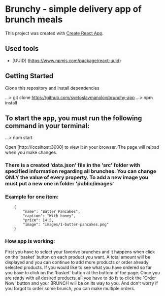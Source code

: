 # Brunchy - simple delivery app of brunch meals

This project was created with [Create React App](https://create-react-app.dev/).

## Used tools

- [UUID] (https://www.npmjs.com/package/react-uuid)

## Getting Started

Clone this repository and install dependencies

...> git clone https://github.com/svetoslavmanolov/brunchy-app
...> npm install

## To start the app, you must run the following command in your terminal:

...> npm start

Open [http://localhost:3000] to view it in your browser. The page will reload when you make changes.

### There is а created 'data.json' file in the 'src' folder with specified information regarding all brunches. You can change ONLY the value of every property. To add a new image you must put a new one in folder 'public/images'

### Example for one item:

        {
            "name": "Butter Pancakes",
            "caption": "With honey",
            "price": 14.5,
            "image": "images/1-butter-pancakes.png"
        }

### How app is working:

First you have to select your favorive brunches and it happens when click on the 'basket' button on each product you want. A total amount will be displayed and you can continue to add more products or order already selected products. If you would like to see what you have ordered so far you have to click on the 'basket' button at the bottom of the page. Once you are ready with all desired products, all you have to do is to click the 'Order Now' button and your BRUNCH will be on its way to you. And don't worry if you forgot to order some brunch, you can make multiple orders.




















